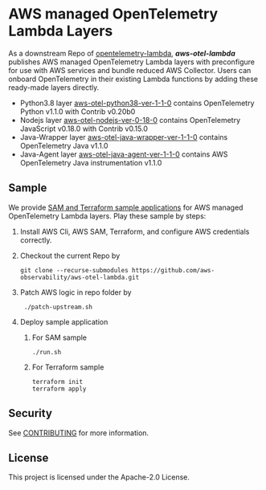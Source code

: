 # AWS managed OpenTelemetry Lambda Layers

As a downstream Repo of [opentelemetry-lambda](), ___aws-otel-lambda___ publishes AWS managed OpenTelemetry Lambda layers with preconfigure for use with AWS services and bundle reduced AWS Collector. Users can onboard OpenTelemetry in their existing Lambda functions by adding these ready-made layers directly. 
- Python3.8 layer [aws-otel-python38-ver-1-1-0](https://aws-otel.github.io/docs/getting-started/lambda/python) contains OpenTelemetry Python v1.1.0 with Contrib v0.20b0
- Nodejs layer [aws-otel-nodejs-ver-0-18-0](https://aws-otel.github.io/docs/getting-started/lambda/javascript) contains OpenTelemetry JavaScript v0.18.0 with Contrib v0.15.0
- Java-Wrapper layer [aws-otel-java-wrapper-ver-1-1-0](https://aws-otel.github.io/docs/getting-started/lambda/java-manual-instr) contains OpenTelemetry Java v1.1.0
- Java-Agent layer [aws-otel-java-agent-ver-1-1-0](https://aws-otel.github.io/docs/getting-started/lambda/java-auto-instr) contains AWS OpenTelemetry Java instrumentation v1.1.0



## Sample
We provide [SAM and Terraform sample applications](sample-apps/) for AWS managed OpenTelemetry Lambda layers. Play these sample by steps:
1. Install AWS Cli, AWS SAM, Terraform, and configure AWS credentials correctly.
2. Checkout the current Repo by
   
   ```git clone --recurse-submodules https://github.com/aws-observability/aws-otel-lambda.git```
3. Patch AWS logic in repo folder by

    ``` ./patch-upstream.sh```
    
4. Deploy sample application
    1. For SAM sample
        ```
        ./run.sh
       ```
       
    2. For Terraform sample
        ```
       terraform init
       terraform apply
        ```
    

## Security

See [CONTRIBUTING](CONTRIBUTING.md#security-issue-notifications) for more information.

## License

This project is licensed under the Apache-2.0 License.
